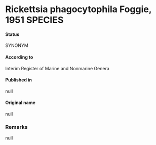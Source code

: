# Rickettsia phagocytophila Foggie, 1951 SPECIES

#### Status
SYNONYM

#### According to
Interim Register of Marine and Nonmarine Genera

#### Published in
null

#### Original name
null

### Remarks
null